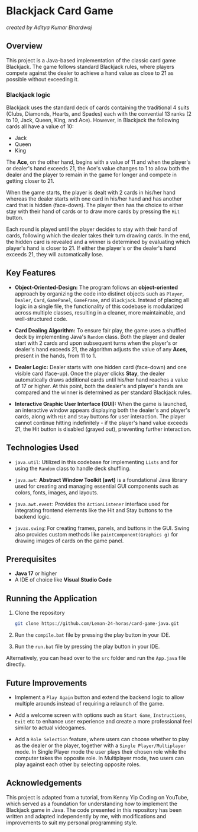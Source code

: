 # Blackjack Card Game
*created by Aditya Kumar Bhardwaj*


## Overview
This project is a Java-based implementation of the classic card game Blackjack. The game follows standard Blackjack rules, where players compete against the dealer to achieve a hand value as close to 21 as possible without exceeding it. 


### Blackjack logic
Blackjack uses the standard deck of cards containing the traditional 4 suits (Clubs, Diamonds, Hearts, and Spades) each with the convential 13 ranks (2 to 10, Jack, Queen, King, and Ace). However, in Blackjack the following cards all have a value of 10:
- Jack
- Queen
- King

The **Ace**, on the other hand, begins with a value of 11 and when the player's or dealer's hand exceeds 21, the Ace's value changes to 1 to allow both the dealer and the player to remain in the game for longer and compete in getting closer to 21.

When the game starts, the player is dealt with 2 cards in his/her hand whereas the dealer starts with one card in his/her hand and has another card that is hidden (face-down). The player then has the choice to either stay with their hand of cards or to draw more cards by pressing the `Hit` button.

Each round is played until the player decides to stay with their hand of cards, following which the dealer takes their turn drawing cards. In the end, the hidden card is revealed and a winner is determined by evaluating which player's hand is closer to 21. If either the player's or the dealer's hand exceeds 21, they will automatically lose. 


## Key Features
- **Object-Oriented-Design:** The program follows an **object-oriented** approach by organizing the code into distinct objects such as `Player`, `Dealer`, `Card`, `GamePanel`, `GameFrame`, and `Blackjack`. Instead of placing all logic in a single file, the functionality of this codebase is modularized across multiple classes, resulting in a cleaner, more maintainable, and well-structured code.

- **Card Dealing Algorithm:** To ensure fair play, the game uses a shuffled deck by implementing Java's `Random` class. Both the player and dealer start with 2 cards and upon subsequent turns when the player's or dealer's hand exceeds 21, the algorithm adjusts the value of any **Aces**, present in the hands, from 11 to 1.

- **Dealer Logic:** Dealer starts with one hidden card (face-down) and one visible card (face-up). Once the player clicks **Stay**, the dealer automatically draws additional cards until his/her hand reaches a value of 17 or higher. At this point, both the dealer's and player's hands are compared and the winner is determined as per standard Blackjack rules.

- **Interactive Graphic User Interface (GUI):** When the game is launched, an interactive window appears displaying both the dealer's and player's cards, along with `Hit` and `Stay` buttons for user interaction. The player cannot continue hitting indefinitely - if the player's hand value exceeds 21, the Hit button is disabled (grayed out), preventing further interaction.


## Technologies Used
- `java.util`: Utilized in this codebase for implementing `Lists` and for using the `Random` class to handle deck shuffling. 

- `java.awt`: **Abstract Window Toolkit (awt)** is a foundational Java library used for creating and managing essential GUI components such as colors, fonts, images, and layouts. 

- `java.awt.event`: Provides the `ActionListener` interface used for integrating frontend elements like the Hit and Stay buttons to the backend logic.  

- `javax.swing`: For creating frames, panels, and buttons in the GUI. Swing also provides custom methods like `paintComponent(Graphics g)` for drawing images of cards on the game panel.


## Prerequisites
- **Java 17** or higher
- A IDE of choice like **Visual Studio Code**


## Running the Application
1. Clone the repository
    ``` bash
    git clone https://github.com/Leman-24-horas/card-game-java.git     
    ```

2. Run the `compile.bat` file by pressing the play button in your IDE.

3. Run the `run.bat` file by pressing the play button in your IDE.

Alternatively, you can head over to the `src` folder and run the `App.java` file directly. 

## Future Improvements
- Implement a `Play Again` button and extend the backend logic to allow multiple arounds instead of requiring a relaunch of the game.

- Add a welcome screen with options such as `Start Game`, `Instructions`, `Exit` etc to enhance user experience and create a more professional feel similar to actual videogames. 

- Add a `Role Selection` feature, where users can choose whether to play as the dealer or the player, together with a `Single Player/Multiplayer` mode. In Single Player mode the user plays their chosen role while the computer takes the opposite role. In Multiplayer mode, two users can play against each other by selecting opposite roles. 

## Acknowledgements
This project is adapted from a tutorial, from Kenny Yip Coding on YouTube, which served as a foundation for understanding how to implement the Blackjack game in Java. The code presented in this repository has been written and adapted independently by me, with modifications and improvements to suit my personal programming style. 